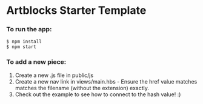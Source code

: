 # Artblocks Starter Template

### To run the app:

```
$ npm install
$ npm start
```

### To add a new piece:

1. Create a new .js file in public/js
2. Create a new nav link in views/main.hbs - Ensure the href value matches matches the filename (without the extension) exactly.
3. Check out the example to see how to connect to the hash value! :)
